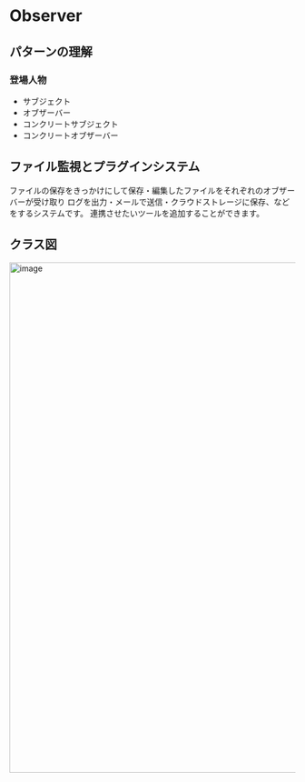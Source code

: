 # Observer
## パターンの理解


### 登場人物
- サブジェクト
- オブザーバー
- コンクリートサブジェクト
- コンクリートオブザーバー

## ファイル監視とプラグインシステム
ファイルの保存をきっかけにして保存・編集したファイルをそれぞれのオブザーバーが受け取り
ログを出力・メールで送信・クラウドストレージに保存、などをするシステムです。
連携させたいツールを追加することができます。

## クラス図
<img width="898" alt="image" src="https://github.com/user-attachments/assets/3bf184f7-6813-4a33-a589-cd07165884e8" />

